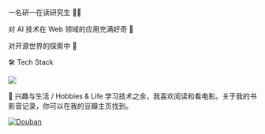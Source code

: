 
一名研一在读研究生 👨‍🎓

对 AI 技术在 Web 领域的应用充满好奇 🤖

对开源世界的探索中 👀





🛠  Tech Stack
<p>
<a href="https://skillicons.dev">
<img src="https://skillicons.dev/icons?i=js,ts,html,css,react,nodejs,git,vscode" />
</a>
</p>

🌱 兴趣与生活 / Hobbies & Life
学习技术之余，我喜欢阅读和看电影。关于我的书影音记录，你可以在我的豆瓣主页找到。

<p>
<a href="https://www.douban.com/people/228417788/" target="_blank">
  <img src="https://img.shields.io/badge/豆瓣-Douban-007722?style=for-the-badge&logo=douban&logoColor=white" alt="Douban">
</a>
</p>
